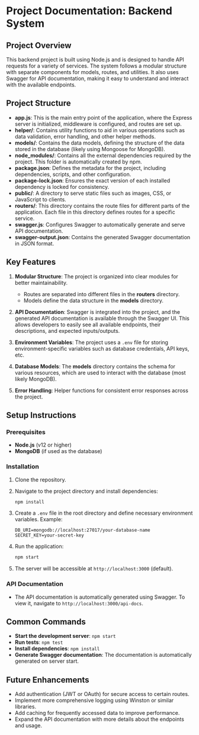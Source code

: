 
# **Project Documentation: Backend System**

## **Project Overview**

This backend project is built using Node.js and is designed to handle API requests for a variety of services. The system follows a modular structure with separate components for models, routes, and utilities. It also uses Swagger for API documentation, making it easy to understand and interact with the available endpoints.

## **Project Structure**

- **app.js**: This is the main entry point of the application, where the Express server is initialized, middleware is configured, and routes are set up.
- **helper/**: Contains utility functions to aid in various operations such as data validation, error handling, and other helper methods.
- **models/**: Contains the data models, defining the structure of the data stored in the database (likely using Mongoose for MongoDB).
- **node_modules/**: Contains all the external dependencies required by the project. This folder is automatically created by npm.
- **package.json**: Defines the metadata for the project, including dependencies, scripts, and other configuration.
- **package-lock.json**: Ensures the exact version of each installed dependency is locked for consistency.
- **public/**: A directory to serve static files such as images, CSS, or JavaScript to clients.
- **routers/**: This directory contains the route files for different parts of the application. Each file in this directory defines routes for a specific service.
- **swagger.js**: Configures Swagger to automatically generate and serve API documentation.
- **swagger-output.json**: Contains the generated Swagger documentation in JSON format.

## **Key Features**

1. **Modular Structure**: The project is organized into clear modules for better maintainability.
   - Routes are separated into different files in the **routers** directory.
   - Models define the data structure in the **models** directory.

2. **API Documentation**: Swagger is integrated into the project, and the generated API documentation is available through the Swagger UI. This allows developers to easily see all available endpoints, their descriptions, and expected inputs/outputs.

3. **Environment Variables**: The project uses a `.env` file for storing environment-specific variables such as database credentials, API keys, etc.

4. **Database Models**: The **models** directory contains the schema for various resources, which are used to interact with the database (most likely MongoDB).

5. **Error Handling**: Helper functions for consistent error responses across the project.

## **Setup Instructions**

### Prerequisites
- **Node.js** (v12 or higher)
- **MongoDB** (if used as the database)

### Installation

1. Clone the repository.
2. Navigate to the project directory and install dependencies:

   ```bash
   npm install
   ```

3. Create a `.env` file in the root directory and define necessary environment variables. Example:

   ```
   DB_URI=mongodb://localhost:27017/your-database-name
   SECRET_KEY=your-secret-key
   ```

4. Run the application:

   ```bash
   npm start
   ```

5. The server will be accessible at `http://localhost:3000` (default).

### API Documentation
- The API documentation is automatically generated using Swagger. To view it, navigate to `http://localhost:3000/api-docs`.

## **Common Commands**

- **Start the development server**: `npm start`
- **Run tests**: `npm test`
- **Install dependencies**: `npm install`
- **Generate Swagger documentation**: The documentation is automatically generated on server start.

## **Future Enhancements**

- Add authentication (JWT or OAuth) for secure access to certain routes.
- Implement more comprehensive logging using Winston or similar libraries.
- Add caching for frequently accessed data to improve performance.
- Expand the API documentation with more details about the endpoints and usage.
